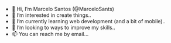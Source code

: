 - 👋 Hi, I’m Marcelo Santos (@MarceloSants)
- 👀 I’m interested in create things..
- 🌱 I’m currently learning web development (and a bit of mobile)..
- 💞️ I’m looking to ways to improve my skills..
- 📫 You can reach me by email...
